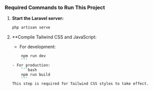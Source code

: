 ### Required Commands to Run This Project

1. **Start the Laravel server:**

   ```bash
   php artisan serve
2. **Compile Tailwind CSS and JavaScript:
    - For development:
    ```bash
        npm run dev 
        ```
    - For production:
        ```bash
        npm run build
        ```
    This step is required for Tailwind CSS styles to take effect. 
